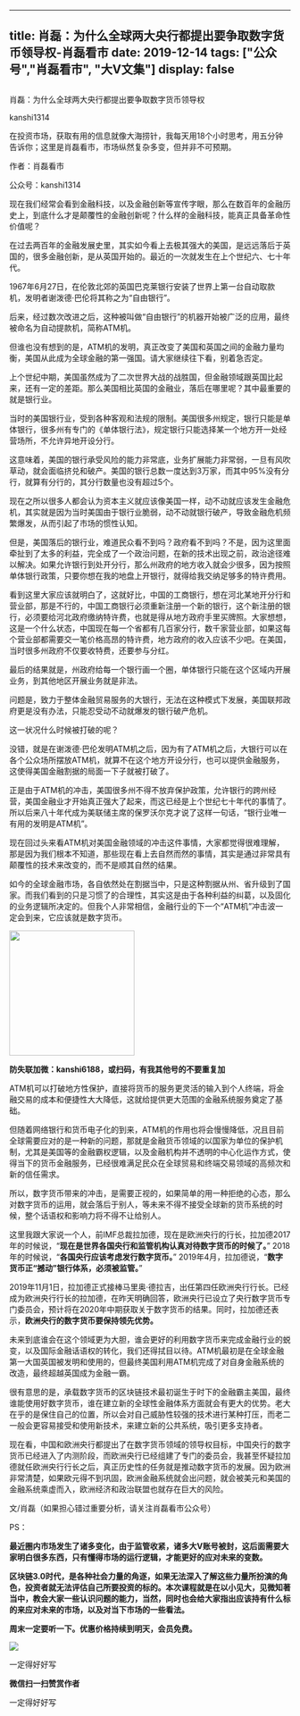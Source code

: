 
---
title:  肖磊：为什么全球两大央行都提出要争取数字货币领导权-肖磊看市
date: 2019-12-14
tags: ["公众号","肖磊看市", "大V文集"]
display: false
---


## 



肖磊：为什么全球两大央行都提出要争取数字货币领导权




kanshi1314




在投资市场，获取有用的信息就像大海捞针，我每天用18个小时思考，用五分钟告诉你；这里是肖磊看市，市场纵然复杂多变，但并非不可预期。


作者：肖磊看市

公众号：kanshi1314



现在我们经常会看到金融科技，以及金融创新等宣传字眼，那么在数百年的金融历史上，到底什么才是颠覆性的金融创新呢？什么样的金融科技，能真正具备革命性价值呢？



在过去两百年的金融发展史里，其实如今看上去极其强大的美国，是远远落后于英国的，很多金融创新，是从英国开始的。最近的一次就发生在上个世纪六、七十年代。



1967年6月27日，在伦敦北郊的英国巴克莱银行安装了世界上第一台自动取款机，发明者谢泼德·巴伦将其称之为“自由银行”。



后来，经过数次改进之后，这种被叫做“自由银行”的机器开始被广泛的应用，最终被命名为自动提款机，简称ATM机。



但谁也没有想到的是，ATM机的发明，真正改变了美国和英国之间的金融力量均衡，美国从此成为全球金融的第一强国。请大家继续往下看，别着急否定。



上个世纪中期，美国虽然成为了二次世界大战的战胜国，但金融领域跟英国比起来，还有一定的差距。那么美国相比英国的金融业，落后在哪里呢？其中最重要的就是银行业。



当时的美国银行业，受到各种客观和法规的限制。美国很多州规定，银行只能是单体银行，很多州有专门的《单体银行法》，规定银行只能选择某一个地方开一处经营场所，不允许异地开设分行。



这意味着，美国的银行承受风险的能力非常底，业务扩展能力非常弱，一旦有风吹草动，就会面临挤兑和破产。美国的银行总数一度达到3万家，而其中95%没有分行，就算有分行的，其分行数量也没有超过5个。



现在之所以很多人都会认为资本主义就应该像美国一样，动不动就应该发生金融危机，其实就是因为当时美国由于银行业脆弱，动不动就银行破产，导致金融危机频繁爆发，从而引起了市场的惯性认知。



但是，美国落后的银行业，难道民众看不到吗？政府看不到吗？不是，因为这里面牵扯到了太多的利益，完全成了一个政治问题，在新的技术出现之前，政治途径难以解决。如果允许银行到处开分行，那么州政府的地方收入就会少很多，因为按照单体银行政策，只要你想在我的地盘上开银行，就得给我交纳足够多的特许费用。



看到这里大家应该就明白了，这就好比，中国的工商银行，想在河北某地开分行和营业部，那是不行的，中国工商银行必须重新注册一个新的银行，这个新注册的银行，必须要给河北政府缴纳特许费，也就是得从地方政府手里买牌照。大家想想，这是一个什么状态，中国现在每一个省都有几百家分行，数千家营业部，如果这每个营业部都需要交一笔价格高昂的特许费，地方政府的收入应该不少吧。在美国，当时很多州政府不仅要收特费，还要参与分红。



最后的结果就是，州政府给每一个银行画一个圈，单体银行只能在这个区域内开展业务，到其他地区开展业务就是非法。



问题是，致力于整体金融贸易服务的大银行，无法在这种模式下发展，美国联邦政府更是没有办法，只能忍受动不动就爆发的银行破产危机。



这一状况什么时候被打破的呢？



没错，就是在谢泼德·巴伦发明ATM机之后，因为有了ATM机之后，大银行可以在各个公众场所摆放ATM机，就算不在这个地方开设分行，也可以提供金融服务，这使得美国金融割据的局面一下子就被打破了。



正是由于ATM机的冲击，美国很多州不得不放弃保护政策，允许银行的跨州经营，美国金融业才开始真正强大了起来，而这已经是上个世纪七十年代的事情了。所以后来八十年代成为美联储主席的保罗沃尔克才说了这样一句话，“银行业唯一有用的发明是ATM机”。



现在回过头来看ATM机对美国金融领域的冲击这件事情，大家都觉得很难理解，那是因为我们根本不知道，那些现在看上去自然而然的事情，其实是通过非常具有颠覆性的技术来改变的，而不是顺其自然的结果。



如今的全球金融市场，各自依然处在割据当中，只是这种割据从州、省升级到了国家。而我们看到的只是习惯了的合理性，其实这是由于各种利益的纠葛，以及固化的业务逻辑所决定的。但我个人非常相信，金融行业的下一个“ATM机”冲击波一定会到来，它应该就是数字货币。



<img class="rich_pages" data-copyright="0" data-ratio="1" data-s="300,640" src="https://mmbiz.qpic.cn/mmbiz_jpg/rIYcHn0KrPQxE6zMiarib0VYKnt94Md6MMtJIw6YEwy8maoZPYfqopnlsqVs55Vz3JiaQIS7PZ1rg8lrYVngiaw9CQ/640?wx_fmt=jpeg" data-type="jpeg" data-w="430" style="height: 224px;width: 224px;"/>

**防失联加微：kanshi6188，或扫码，有我其他号的不要重复加**



ATM机可以打破地方性保护，直接将货币的服务更灵活的输入到个人终端，将金融交易的成本和便捷性大大降低，这就给提供更大范围的金融系统服务奠定了基础。



但随着网络银行和货币电子化的到来，ATM机的作用也将会慢慢降低，况且目前全球需要应对的是一种新的问题，那就是金融货币领域的以国家为单位的保护机制，尤其是美国等的金融霸权逻辑，以及金融机构并不透明的中心化运作方式，使得当下的货币金融服务，已经很难满足民众在全球贸易和终端交易领域的高频次和新的信任需求。



所以，数字货币带来的冲击，是需要正视的，如果简单的用一种拒绝的心态，那么对数字货币的运用，就会落后于别人，等未来不得不接受全球新的货币系统的时候，整个话语权和影响力将不得不让给别人。



这里我跟大家说一个人，前IMF总裁拉加德，现在是欧洲央行的行长，拉加德2017年的时候说，“**现在是世界各国央行和监管机构认真对待数字货币的时候了。**” 2018年的时候说，“**各国央行应该考虑发行数字货币。**” 2019年4月，拉加德说，“**数字货币正“撼动”银行体系，必须被监管。**”



2019年11月1日，拉加德正式接棒马里奥·德拉吉，出任第四任欧洲央行行长。已经成为欧洲央行行长的拉加德，在昨天明确回答，欧洲央行已设立了央行数字货币专门委员会，预计将在2020年中期获取关于数字货币的结果。同时，拉加德还表示，**欧洲央行的数字货币要保持领先优势。**



未来到底谁会在这个领域更为大胆，谁会更好的利用数字货币来完成金融行业的蜕变，以及国际金融话语权的转化，我们还得拭目以待。ATM机最初是在全球金融第一大国英国被发明和使用的，但最终美国利用ATM机完成了对自身金融系统的改造，最终超越英国成为金融一霸。



很有意思的是，承载数字货币的区块链技术最初诞生于时下的金融霸主美国，最终谁能使用好数字货币，谁在建立新的全球性金融体系方面就会有更大的优势。老大在乎的是保住自己的位置，所以会对自己威胁性较强的技术进行某种打压，而老二一般会更容易接受和使用新技术，来建立新的公共系统，吸引更多支持者。



现在看，中国和欧洲央行都提出了在数字货币领域的领导权目标，中国央行的数字货币已经进入了内测阶段，而欧洲央行已经组建了专门的委员会，我甚至怀疑拉加德就任欧洲央行行长之后，真正历史性的任务就是推动数字货币的发展。因为欧洲非常清楚，如果欧元得不到巩固，欧洲金融系统就会出问题，就会被美元和美国的金融系统乘虚而入，欧洲经济和政治联盟也就存在巨大的风险。



文/肖磊（如果担心错过重要分析，请关注肖磊看市公众号）



PS：

**最近圈内市场发生了诸多变化，由于监管收紧，诸多大V账号被封，这后面需要大家明白很多东西，只有懂得市场的运行逻辑，才能更好的应对未来的变数。**

**区块链3.0时代，是各种社会力量的角逐，如果无法深入了解这些力量所扮演的角色，投资者就无法评估自己所要投资的标的。本次课程就是在以小见大，见微知著当中，教会大家一些认识问题的能力，当然，同时也会给大家指出应该持有什么标的来应对未来的市场，以及对当下市场的一些看法。**

**周末一定要听一下。优惠价格持续到明天，会员免费。**

<img class="rich_pages" data-ratio="1.7786666666666666" data-s="300,640" src="https://mmbiz.qpic.cn/mmbiz_png/rIYcHn0KrPSw2l8Mw7dYb9syA4EcvV4JYeWkTYib9ice28AtoUPiaRZpNn8REJF1hibxYwyukPBtoPSvPndrsqS9rw/640?wx_fmt=png" data-type="png" data-w="750" style=""/>



一定得好好写


**微信扫一扫赞赏作者**






一定得好好写








